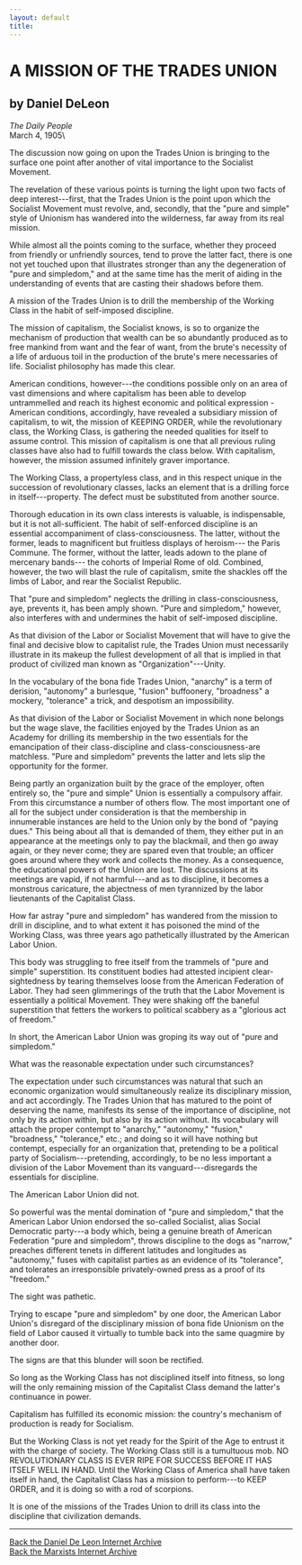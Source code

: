 ```yaml
---
layout: default
title: 
---
```

# A MISSION OF THE TRADES UNION

## by Daniel DeLeon

*The Daily People*\
March 4, 1905\

The discussion now going on upon the Trades Union is bringing to the
surface one point after another of vital importance to the Socialist
Movement.

The revelation of these various points is turning the light upon two
facts of deep interest---first, that the Trades Union is the point upon
which the Socialist Movement must revolve, and, secondly, that the "pure
and simple" style of Unionism has wandered into the wilderness, far away
from its real mission.

While almost all the points coming to the surface, whether they proceed
from friendly or unfriendly sources, tend to prove the latter fact,
there is one not yet touched upon that illustrates stronger than any the
degeneration of "pure and simpledom," and at the same time has the merit
of aiding in the understanding of events that are casting their shadows
before them.

A mission of the Trades Union is to drill the membership of the Working
Class in the habit of self-imposed discipline.

The mission of capitalism, the Socialist knows, is so to organize the
mechanism of production that wealth can be so abundantly produced as to
free mankind from want and the fear of want, from the brute's necessity
of a life of arduous toil in the production of the brute's mere
necessaries of life. Socialist philosophy has made this clear.

American conditions, however---the conditions possible only on an area
of vast dimensions and where capitalism has been able to develop
untrammelled and reach its highest economic and political expression -
American conditions, accordingly, have revealed a subsidiary mission of
capitalism, to wit, the mission of KEEPING ORDER, while the
revolutionary class, the Working Class, is gathering the needed
qualities for itself to assume control. This mission of capitalism is
one that all previous ruling classes have also had to fulfill towards
the class below. With capitalism, however, the mission assumed
infinitely graver importance.

The Working Class, a propertyless class, and in this respect unique in
the succession of revolutionary classes, lacks an element that is a
drilling force in itself---property. The defect must be substituted from
another source.

Thorough education in its own class interests is valuable, is
indispensable, but it is not all-sufficient. The habit of self-enforced
discipline is an essential accompaniment of class-consciousness. The
latter, without the former, leads to magnificent but fruitless displays
of heroism--- the Paris Commune. The former, without the latter, leads
adown to the plane of mercenary bands--- the cohorts of Imperial Rome of
old. Combined, however, the two will blast the rule of capitalism, smite
the shackles off the limbs of Labor, and rear the Socialist Republic.

That "pure and simpledom" neglects the drilling in class-consciousness,
aye, prevents it, has been amply shown. "Pure and simpledom," however,
also interferes with and undermines the habit of self-imposed
discipline.

As that division of the Labor or Socialist Movement that will have to
give the final and decisive blow to capitalist rule, the Trades Union
must necessarily illustrate in its makeup the fullest development of all
that is implied in that product of civilized man known as
"Organization"---Unity.

In the vocabulary of the bona fide Trades Union, "anarchy" is a term of
derision, "autonomy" a burlesque, "fusion" buffoonery, "broadness" a
mockery, "tolerance" a trick, and despotism an impossibility.

As that division of the Labor or Socialist Movement in which none
belongs but the wage slave, the facilities enjoyed by the Trades Union
as an Academy for drilling its membership in the two essentials for the
emancipation of their class-discipline and class-consciousness-are
matchless. "Pure and simpledom" prevents the latter and lets slip the
opportunity for the former.

Being partly an organization built by the grace of the employer, often
entirely so, the "pure and simple" Union is essentially a compulsory
affair. From this circumstance a number of others flow. The most
important one of all for the subject under consideration is that the
membership in innumerable instances are held to the Union only by the
bond of "paying dues." This being about all that is demanded of them,
they either put in an appearance at the meetings only to pay the
blackmail, and then go away again, or they never come; they are spared
even that trouble; an officer goes around where they work and collects
the money. As a consequence, the educational powers of the Union are
lost. The discussions at its meetings are vapid, if not harmful---and as
to discipline, it becomes a monstrous caricature, the abjectness of men
tyrannized by the labor lieutenants of the Capitalist Class.

How far astray "pure and simpledom" has wandered from the mission to
drill in discipline, and to what extent it has poisoned the mind of the
Working Class, was three years ago pathetically illustrated by the
American Labor Union.

This body was struggling to free itself from the trammels of "pure and
simple" superstition. Its constituent bodies had attested incipient
clear-sightedness by tearing themselves loose from the American
Federation of Labor. They had seen glimmerings of the truth that the
Labor Movement is essentially a political Movement. They were shaking
off the baneful superstition that fetters the workers to political
scabbery as a "glorious act of freedom."

In short, the American Labor Union was groping its way out of "pure and
simpledom."

What was the reasonable expectation under such circumstances?

The expectation under such circumstances was natural that such an
economic organization would simultaneously realize its disciplinary
mission, and act accordingly. The Trades Union that has matured to the
point of deserving the name, manifests its sense of the importance of
discipline, not only by its action within, but also by its action
without. Its vocabulary will attach the proper contempt to "anarchy,"
"autonomy," "fusion," "broadness," "tolerance," etc.; and doing so it
will have nothing but contempt, especially for an organization that,
pretending to be a political party of Socialism---pretending,
accordingly, to be no less important a division of the Labor Movement
than its vanguard---disregards the essentials for discipline.

The American Labor Union did not.

So powerful was the mental domination of "pure and simpledom," that the
American Labor Union endorsed the so-called Socialist, alias Social
Democratic party---a body which, being a genuine breath of American
Federation "pure and simpledom", throws discipline to the dogs as
"narrow," preaches different tenets in different latitudes and
longitudes as "autonomy," fuses with capitalist parties as an evidence
of its "tolerance", and tolerates an irresponsible privately-owned press
as a proof of its "freedom."

The sight was pathetic.

Trying to escape "pure and simpledom" by one door, the American Labor
Union's disregard of the disciplinary mission of bona fide Unionism on
the field of Labor caused it virtually to tumble back into the same
quagmire by another door.

The signs are that this blunder will soon be rectified.

So long as the Working Class has not disciplined itself into fitness, so
long will the only remaining mission of the Capitalist Class demand the
latter's continuance in power.

Capitalism has fulfilled its economic mission: the country's mechanism
of production is ready for Socialism.

But the Working Class is not yet ready for the Spirit of the Age to
entrust it with the charge of society. The Working Class still is a
tumultuous mob. NO REVOLUTIONARY CLASS IS EVER RIPE FOR SUCCESS BEFORE
IT HAS ITSELF WELL IN HAND. Until the Working Class of America shall
have taken itself in hand, the Capitalist Class has a mission to
perform---to KEEP ORDER, and it is doing so with a rod of scorpions.

It is one of the missions of the Trades Union to drill its class into
the discipline that civilization demands.

------------------------------------------------------------------------

[Back the Daniel De Leon Internet Archive](../../index.htm)\
[Back the Marxists Internet Archive](../../../index.htm)
